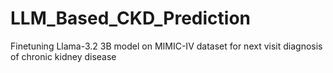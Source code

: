 # LLM_Based_CKD_Prediction
Finetuning Llama-3.2 3B model on MIMIC-IV dataset for next visit diagnosis of chronic kidney disease
